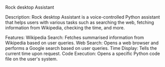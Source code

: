 Rock desktop Assistant

Description:
Rock desktop Assistant is a voice-controlled Python assistant that helps users with various tasks such as searching the web, fetching information from Wikipedia, checking the time, and more.

Features:
Wikipedia Search: Fetches summarised information from Wikipedia based on user queries.
Web Search: Opens a web browser and performs a Google search based on user queries.
Time Display: Tells the current time upon request.
Code Execution: Opens a specific Python code file on the user's system.
